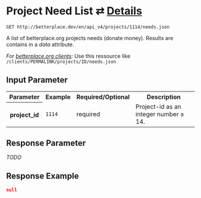 
# Project Need List ⇄ [Details](need_details.md)

```nginx
GET http://betterplace.dev/en/api_v4/projects/1114/needs.json
```

A list of betterplace.org projects needs (donate money).
Results are contains in a *data* attribute.

*For [betterplace.org clients](README.md#client-api):*
Use this ressource like `/clients/PERMALINK/projects/ID/needs.json`


## Input Parameter

<table>
  <tr>
    <th>Parameter</th>
    <th>Example</th>
    <th>Required/Optional</th>
    <th>Description</th>
  </tr>
  <tr>
    <th>project_id</th>
    <td><code>1114</code></td>
    <td>required</td>
    <td>Project-id as an integer number ≥ 14.</td>
  </tr>
</table>

## Response Parameter

*TODO*

## Response Example

```json
null
```

